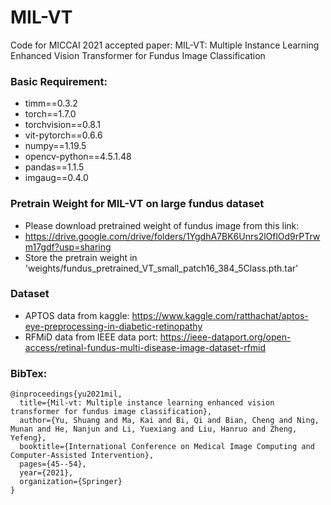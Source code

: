 # MIL-VT

Code for MICCAI 2021 accepted paper: MIL-VT: Multiple Instance Learning Enhanced Vision Transformer for Fundus Image Classification

### Basic Requirement:
* timm==0.3.2
* torch==1.7.0
* torchvision==0.8.1
* vit-pytorch==0.6.6
* numpy==1.19.5
* opencv-python==4.5.1.48
* pandas==1.1.5
* imgaug==0.4.0



### Pretrain Weight for MIL-VT on large fundus dataset
* Please download pretrained weight of fundus image from this link:
* https://drive.google.com/drive/folders/1YgdhA7BK6Unrs2lOflOd9rPTrwm17gdf?usp=sharing
* Store the pretrain weight in 'weights/fundus_pretrained_VT_small_patch16_384_5Class.pth.tar'


### Dataset
* APTOS data from kaggle: https://www.kaggle.com/ratthachat/aptos-eye-preprocessing-in-diabetic-retinopathy
* RFMiD data from IEEE data port: https://ieee-dataport.org/open-access/retinal-fundus-multi-disease-image-dataset-rfmid

### BibTex:
```
@inproceedings{yu2021mil,
  title={Mil-vt: Multiple instance learning enhanced vision transformer for fundus image classification},
  author={Yu, Shuang and Ma, Kai and Bi, Qi and Bian, Cheng and Ning, Munan and He, Nanjun and Li, Yuexiang and Liu, Hanruo and Zheng, Yefeng},
  booktitle={International Conference on Medical Image Computing and Computer-Assisted Intervention},
  pages={45--54},
  year={2021},
  organization={Springer}
}
```
